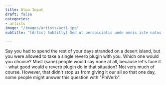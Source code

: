 ```yaml
---
title: Aloa Input
draft: false
categories:
- artists
image: "/images/artists/act1.jpg"
subtitle: "[Artist Subtitly] Sed ut perspiciatis unde omnis iste natus error sit voluptatem accusantium doloremque laudantium."

---
```


Say you had to spend the rest of your days stranded on a desert island, but you were allowed to take a single reverb plugin with you. Which one would you choose? Most (sane) people would say none at all, because let's face it - what good would a reverb plugin do in that situation? Not very much of course. However, that didn't stop us from giving it our all so that one day, some people might answer this question with "PhiVerb".

